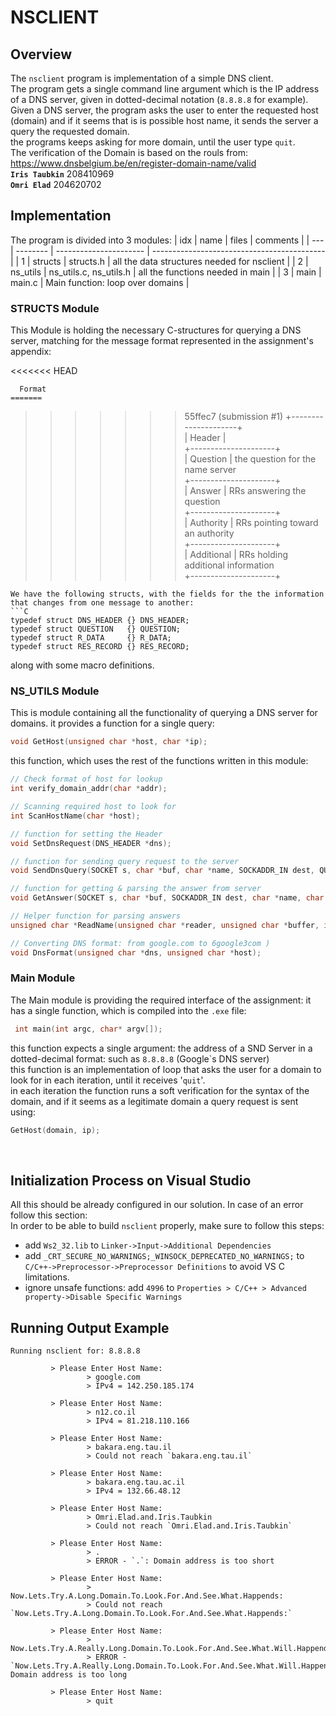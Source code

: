 # NSCLIENT

## Overview
The `nsclient` program is implementation of a simple DNS client.  
The program gets a single command line argument which is the IP address of a DNS server, given
in dotted-decimal notation (`8.8.8.8` for example).  
Given a DNS server, the program asks the user to enter the requested host (domain) and if it seems that is is possible host name, it sends the server a query the requested domain.  
the programs keeps asking for more domain, until the user type `quit`.  
The verification of the Domain is based on the rouls from:  
https://www.dnsbelgium.be/en/register-domain-name/valid   
**`Iris Taubkin`** 208410969  
**`Omri Elad`**    204620702  


## Implementation
The program is divided into 3 modules:
| idx | name     | files                  | comments                                    |
| --- | -------- | ---------------------- | ------------------------------------------- |
| 1   | structs  | structs.h              | all the data structures needed for nsclient |
| 2   | ns_utils | ns_utils.c, ns_utils.h | all the functions needed in main            |
| 3   | main     | main.c                 | Main function: loop over domains            |

### **STRUCTS Module**
This Module is holding the necessary C-structures for querying a DNS server, matching for the message format represented in the assignment's appendix:

<<<<<<< HEAD
```
  Format                                                        
=======
```                                                        
>>>>>>> 55ffec7 (submission #1)
+---------------------+  
| Header              |  
+---------------------+  
| Question            |  the question for the name server  
+---------------------+  
| Answer              |  RRs answering the question  
+---------------------+  
| Authority           |  RRs pointing toward an authority  
+---------------------+  
| Additional          |  RRs holding additional information  
+---------------------+  
```
We have the following structs, with the fields for the the information that changes from one message to another:
```C
typedef struct DNS_HEADER {} DNS_HEADER;
typedef struct QUESTION   {} QUESTION;
typedef struct R_DATA     {} R_DATA;
typedef struct RES_RECORD {} RES_RECORD;
```
along with some macro definitions.  


### **NS_UTILS Module**
This is module containing all the functionality of querying a DNS server for domains.
it provides a function for a single query:
```C
void GetHost(unsigned char *host, char *ip);
```
this function, which uses the rest of the functions written in this module:
```C
// Check format of host for lookup
int verify_domain_addr(char *addr);

// Scanning required host to look for
int ScanHostName(char *host);

// function for setting the Header
void SetDnsRequest(DNS_HEADER *dns);

// function for sending query request to the server
void SendDnsQuery(SOCKET s, char *buf, char *name, SOCKADDR_IN dest, QUESTION *info);

// function for getting & parsing the answer from server
void GetAnswer(SOCKET s, char *buf, SOCKADDR_IN dest, char *name, char *host_name);

// Helper function for parsing answers
unsigned char *ReadName(unsigned char *reader, unsigned char *buffer, int *count);

// Converting DNS format: from google.com to 6google3com )
void DnsFormat(unsigned char *dns, unsigned char *host);
```


### **Main Module**  
The Main module is providing the required interface of the assignment:
it has a single function, which is compiled into the `.exe` file:
```C
 int main(int argc, char* argv[]);
``` 
this function expects a single argument: the address of a SND Server in a dotted-decimal format: such as `8.8.8.8` (Google\`s DNS server)  
this function is an implementation of loop that asks the user for a domain to look for in each iteration, until it receives '`quit`'.  
in each iteration the function runs a soft verification for the syntax of the domain, and if it seems as a legitimate domain a query request is sent using:
```C
GetHost(domain, ip);
```
<br>  

## Initialization Process on Visual Studio
All this should be already configured in our solution. In case of an error follow this section:  
In order to be able to build `nsclient` properly, make sure to follow this steps:
 * add `Ws2_32.lib` to `Linker->Input->Additional Dependencies`
 * add `_CRT_SECURE_NO_WARNINGS;_WINSOCK_DEPRECATED_NO_WARNINGS;` to `C/C++->Preprocessor->Preprocessor Definitions` to avoid VS C limitations.
 * ignore unsafe functions: add `4996` to `Properties > C/C++ > Advanced property->Disable Specific Warnings`


## Running Output Example
```Console
Running nsclient for: 8.8.8.8

         > Please Enter Host Name:
                 > google.com
                 > IPv4 = 142.250.185.174

         > Please Enter Host Name:
                 > n12.co.il
                 > IPv4 = 81.218.110.166

         > Please Enter Host Name:
                 > bakara.eng.tau.il
                 > Could not reach `bakara.eng.tau.il`

         > Please Enter Host Name:
                 > bakara.eng.tau.ac.il
                 > IPv4 = 132.66.48.12

         > Please Enter Host Name:
                 > Omri.Elad.and.Iris.Taubkin
                 > Could not reach `Omri.Elad.and.Iris.Taubkin`

         > Please Enter Host Name:
                 > .
                 > ERROR - `.`: Domain address is too short

         > Please Enter Host Name:
                 > Now.Lets.Try.A.Long.Domain.To.Look.For.And.See.What.Happends:
                 > Could not reach `Now.Lets.Try.A.Long.Domain.To.Look.For.And.See.What.Happends:`

         > Please Enter Host Name:
                 > Now.Lets.Try.A.Really.Long.Domain.To.Look.For.And.See.What.Will.Happend.Now:
                 > ERROR - `Now.Lets.Try.A.Really.Long.Domain.To.Look.For.And.See.What.Will.Happend.Now:`: Domain address is too long

         > Please Enter Host Name:
                 > quit
```
